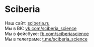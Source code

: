 # Sciberia

Наш сайт: [sciberia.ru](http://sciberia.ru)  
Мы в ВК: [vk.com/sciberia_science](http://vk.com/sciberia_science)  
Мы в фейсбуке: [fb.com/sciberiascience](http://fb.com/sciberiascience)  
Мы в телеграме: [t.me/sciberia_science](http://t.me/sciberia_science)
